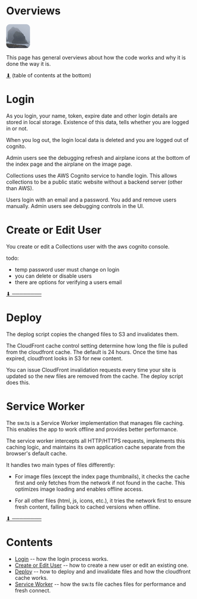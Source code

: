 # Overviews

[![icon](rounded-icon.png)](#)

This page has general overviews about how the code works and why it is
done the way it is.

[⬇](#Contents) (table of contents at the bottom)

# Login

As you login, your name, token, expire date and other login details
are stored in local storage. Existence of this data, tells whether you
are logged in or not.

When you log out, the login local data is deleted and you are logged
out of cognito.

Admin users see the debugging refresh and airplane icons at the bottom
of the index page and the airplane on the image page.

Collections uses the AWS Cognito service to handle login.  This allows
collections to be a public static website without a backend server
(other than AWS).

Users login with an email and a password. You add and remove users
manually. Admin users see debugging controls in the UI.

# Create or Edit User

You create or edit a Collections user with the aws cognito console.

todo:
* temp password user must change on login
* you can delete or disable users
* there are options for verifying a users email

[⬇ ────────](#Contents)

# Deploy

The deplog script copies the changed files to S3 and invalidates them.

The CloudFront cache control setting determine how long the file is
pulled from the cloudfront cache. The default is 24 hours. Once the
time has expired, cloudfront looks in S3 for new content.

You can issue CloudFront invalidation requests every time your site is
updated so the new files are removed from the cache.  The deploy
script does this.

# Service Worker

The sw.ts is a Service Worker implementation that manages file
caching.  This enables the app to work offline and provides better
performance.

The service worker intercepts all HTTP/HTTPS requests, implements this
caching logic, and maintains its own application cache separate from
the browser's default cache.

It handles two main types of files differently:

* For image files (except the index page thumbnails), it checks the
cache first and only fetches from the network if not found in the
cache. This optimizes image loading and enables offline access.

* For all other files (html, js, icons, etc.), it tries the network
first to ensure fresh content, falling back to cached versions when
offline.

[⬇ ────────](#Contents)

# Contents

* [Login](#login) -- how the login process works.
* [Create or Edit User](#create-or-edit-user) -- how to create a new user or edit an existing one.
* [Deploy](#deploy) -- how to deploy and and invalidate files and how the cloudfront cache works.
* [Service Worker](#service-worker) -- how the sw.ts file caches files for performance and fresh connect.
